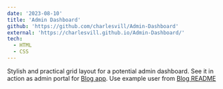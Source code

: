 ```yaml
---
date: '2023-08-10'
title: 'Admin Dashboard'
github: 'https://github.com/charlesvill/Admin-Dashboard'
external: 'https://charlesvill.github.io/Admin-Dashboard/'
tech: 
  - HTML
  - CSS
---
```


Stylish and practical grid layout for a potential admin dashboard. See it in action as admin portal for [Blog app](https://blog-odin.netlify.app). Use example user from [Blog README](https://github.com/charlesvill/Blog-API#readme)

